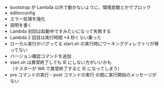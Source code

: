 - bootstrap が Lambda 以外で動かないように、環境変数とかでブロック
- editorconfig
- エラー処理を強化
- 説明を書く
- Lambda 初回は起動中ですみたいになって失敗する
- Lambda 2 回目は実行時間 +4 秒くらい乗った
- ローカル実行がバグってる start.sh の実行時にワーキングディレクトリが移ってない
- バージョン確認コマンドを追加
- start.sh は異常終了しても IE にしない方がいいかも\
  （テスターが WA で異常終了すると IE になってしまう）
- pre コマンドの実行 - post コマンドの実行 の間に実行開始のメッセージがない
